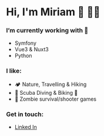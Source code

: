 # Hi, I'm Miriam 🖖 👩‍💻

### I’m currently working with 👀  
- Symfony  
- Vue3 & Nuxt3
- Python

### I like:  
- 🏕 Nature, Travelling & Hiking  
- 🤿 Scuba Diving & Biking 🚴
- 🧟 Zombie survival/shooter games  
       
### Get in touch:  
  - [Linked In](https://www.linkedin.com/in/miriam-m%C3%BCller-bb1920200/)
